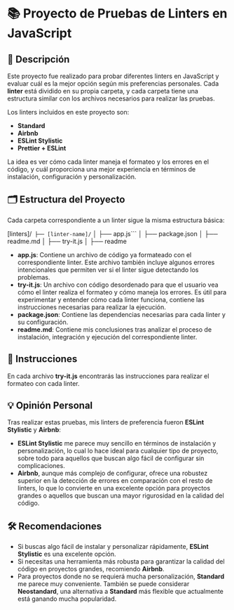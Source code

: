 # 📚 Proyecto de Pruebas de Linters en JavaScript

## 🚀 Descripción

Este proyecto fue realizado para probar diferentes linters en JavaScript y evaluar cuál es la mejor opción según mis preferencias personales. Cada **linter** está dividido en su propia carpeta, y cada carpeta tiene una estructura similar con los archivos necesarios para realizar las pruebas.

Los linters incluidos en este proyecto son:

- **Standard**
- **Airbnb**
- **ESLint Stylistic**
- **Prettier + ESLint**

La idea es ver cómo cada linter maneja el formateo y los errores en el código, y cuál proporciona una mejor experiencia en términos de instalación, configuración y personalización.

## 🗂 Estructura del Proyecto

Cada carpeta correspondiente a un linter sigue la misma estructura básica:

[linters]/```
 ├── [linter-name]/```
 │   ├── app.js```
 │   ├── package.json
 │   ├── readme.md
 │   ├── try-it.js
 │   ├── readme


- **app.js**: Contiene un archivo de código ya formateado con el correspondiente linter. Este archivo también incluye algunos errores intencionales que permiten ver si el linter sigue detectando los problemas.
- **try-it.js**: Un archivo con código desordenado para que el usuario vea cómo el linter realiza el formateo y cómo maneja los errores. Es útil para experimentar y entender cómo cada linter funciona, contiene las instrucciones necesarias para realizar la ejecución.
- **package.json**: Contiene las dependencias necesarias para cada linter y su configuración.
- **readme.md**: Contiene mis conclusiones tras analizar el proceso de instalación, integración y ejecución del correspondiente linter.

## 📝 Instrucciones

En cada archivo **try-it.js** encontrarás las instrucciones para realizar el formateo con cada linter.

## 💡 Opinión Personal

Tras realizar estas pruebas, mis linters de preferencia fueron **ESLint Stylistic** y **Airbnb**:

- **ESLint Stylistic** me parece muy sencillo en términos de instalación y personalización, lo cual lo hace ideal para cualquier tipo de proyecto, sobre todo para aquellos que buscan algo fácil de configurar sin complicaciones.
- **Airbnb**, aunque más complejo de configurar, ofrece una robustez superior en la detección de errores en comparación con el resto de linters, lo que lo convierte en una excelente opción para proyectos grandes o aquellos que buscan una mayor rigurosidad en la calidad del código.

## 🛠 Recomendaciones

- Si buscas algo fácil de instalar y personalizar rápidamente, **ESLint Stylistic** es una excelente opción.
- Si necesitas una herramienta más robusta para garantizar la calidad del código en proyectos grandes, recomiendo **Airbnb**.
- Para proyectos donde no se requierá mucha personalización, **Standard** me parece muy conveniente. También se puede considerar **Neostandard**, una alternativa a **Standard** más flexible que actualmente está ganando mucha popularidad.
